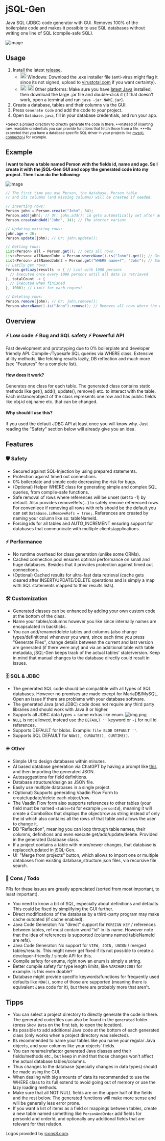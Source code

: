 # jSQL-Gen
Java SQL (JDBC) code generator with GUI. Removes 100% of the boilerplate code and makes
it possible to use SQL databases without writing one line of SQL (compile-safe SQL).

![image](https://github.com/user-attachments/assets/b52d2fca-74dd-436d-a6b1-e990e9f922ac)

## Usage
1. Install the latest [release](https://github.com/Osiris-Team/jSQL-Gen/releases/tag/latest). 
    - <img width="20" src="https://img.icons8.com/?size=48&id=M9BRw0RJZXKi&format=png"></img> Windows: Download the .exe installer file (anti-virus might flag it since its not signed, upload to [virustotal.com](https://www.virustotal.com/) if you want certainty).
    - <img width="20" src="https://img.icons8.com/?size=48&id=17842&format=png"></img>
    <img width="20" src="https://img.icons8.com/?size=48&id=uoRwwh0lz3Jp&format=png"></img> Other platforms: Make sure you have [latest Java](https://www.oracle.com/java/technologies/downloads/)
      installed, then download the large .jar file and double-click it (if that doesn't work, open a terminal and run `java -jar NAME.jar`).
2. Create a database, tables and their columns via the GUI. 
3. Press `Generate Code` and add the code to your project.
4. Open `Database.java`, fill in your database credentials, and run your app.

<p>
<sub>
*Select a project directory to directly generate the code in there.
**Instead of inserting raw, readable credentials you can provide functions that fetch
those from a file. 
***Its expected that you have a database specific SQL driver in your projects like
<a href="https://github.com/mysql/mysql-connector-j">mysql-connector-j</a> for example.
</sub>
</p>

## Example
<p><b>I want to have a table named Person with the fields id, name and age. So I create it with the jSQL-Gen GUI and copy
the generated code into my project. Then I can do the following:</b></p>

![image](./img_1.png)

```java
// The first time you use Person, the database, Person table 
// and its columns (and missing columns) will be created if needed.

// Inserting rows:
Person john = Person.create("John", 34);
Person.add(john); // Or: john.add(); id gets automatically set after adding
Person.createAndAdd("John", 34); // The shorter variant

// Updating existing rows:
john.age = 36;
Person.update(john); // Or: john.update();

// Getting rows:
List<Person> all = Person.get(); // Gets all rows.
List<Person> allNamedJohn = Person.whereName().is("John").get(); // Gets all rows where the name equals "John"
List<Person> allNamedJohn2 = Person.get("WHERE name=?", "John"); // Sames as above, but with regular SQL
// Lazily get rows:
Person.getLazy(results -> { // List with 1000 persons
  // Executed once every 1000 persons until all data is retrieved
}, totalCount -> {
  // Executed when finished
}, 1000); // Limit for each request 

// Deleting rows:
Person.remove(john); // Or: john.remove();
Person.whereName().is("John").remove(); // Removes all rows where the name equals "John"
```

## Overview

### ⚡️ Low code ⚡️ Bug and SQL safety ⚡️ Powerful API
Fast development and prototyping due to 0% boilerplate and developer friendly API.
Compile-/Typesafe SQL queries via WHERE class.
Extensive utility methods, like fetching results lazily, DB reflection and much more (see "Features" for a complete list).

#### How does it work?
Generates one class for each table.
The generated class contains static methods like get(), add(), update(), remove() etc. to interact with the table.
Each instance/object of the class represents
one row and has public fields like obj.id obj.name etc. that can be changed.

#### Why should I use this?
If you used the default JDBC API at least once you will know why.
Just reading the "Safety" section below will already give you an idea.

## Features

### 🛡 Safety
- Secured against SQL-Injection by using prepared statements.
- Protection against timed out connections.
- 0% boilerplate and simple code decreasing the risk for bugs.
- (Optional) Helper WHERE class for generating simple and complex SQL queries, from compile-safe functions.
- Safe removal of rows where references will be unset (set to -1) by default. Also provides removeRefs(...) to safely remove referenced rows.
For conveniece if removing all rows with refs should be the default you can set `Database.isRemoveRefs = true;`. References are created by naming your column like so: tableNameId.
- Forcing ids for all tables and AUTO_INCREMENT ensuring support for databases that
communicate with multiple clients/applications.

### ⚡️ Performance
- No runtime overhead for class generation (unlike some ORMs).
- Cached connection pool ensures optimal performance on small and huge databases.
  Besides that it provides protection against timed out connections.
- (Optional) Cached results for ultra-fast data retrieval
  (cache gets cleared after INSERT/UPDATE/DELETE operations and is
  simply a map with SQL statements mapped to their results lists).

### 🛠 Customization
- Generated classes can be enhanced by adding your own custom code at the bottom of the class.
- Name your tables/columns however you like since internally names are encapsulated in backticks.
- You can add/rename/delete tables and columns (also change types/definitions) whenever you want,
since each time you press "Generate Files", change details between the current and last version are generated
(if there were any) and via an additional table with
table metadata, jSQL-Gen keeps track of the actual tables' state/version. Keep in mind that manual changes
to the database directly could result in issues.

### 🗄 SQL & JDBC
- The generated SQL code should be compatible with all types of SQL databases. However no promises are made except for MariaDB/MySQL. Open an issue if there are problems with your database software.
- The generated Java (and JDBC) code does not require any third party libraries and should work with Java 8 or higher.
- Supports all JDBC data types + some extras like enum. ![img.png](img.png)
- `NULL` is not allowed, instead use the `DEFAULT ''` keyword or `-1` for null id references.
- Supports DEFAULT for blobs. Example: `file BLOB DEFAULT ''`.
- Supports SQL DEFAULT for `NOW(), CURDATE(), CURTIME()`.

### ✴️ Other
- Simple UI to design databases within minutes.
- AI based database generation via ChatGPT by having a prompt like [this](AI_PROMPT.txt) and then importing the generated JSON.
- Autosuggestions for field definitions.
- Database structure/design as JSON file.
- Easily use multiple databases in a single project.
- (Optional) Supports generating Vaadin Flow Form to create/update/delete each object/row.
- The Vaadin Flow form also supports references to other tables (your field must be named `<table>Id` for example `personId`), meaning it will create a ComboBox that displays the object/row as string instead of only the id
which also contains all the rows of that table and allows the user to change it.
- DB "Reflection", meaning you can loop through table names, their columns, definitions and
even execute get/add/update/delete. Provided in the generated Database class.
- If a project contains a table with more/newer changes, that database is replaced/updated in jSQL-Gen.
- UI: "Merge from projects" button, which allows to import one or multiple databases from existing database_structure.json files, via recursive file search.

### 🔴 Cons / Todo
PRs for these issues are greatly appreciated (sorted from most important, to least important).
- You need to know a bit of SQL, especially about definitions and defaults. This could be fixed by simplifying the GUI further.
- Direct modifications of the database by a third-party program may make cache outdated (if cache enabled).
- Java Code Generator: No "direct" support for `FOREIGN KEY` / references between tables, ref must contain word "id" in its name. However note that the idea of references is supported (columns named tableNameId are refs).
- Java Code Generator: No support for `VIEW, JOIN, UNION` / merged tables/results. This might never get fixed if its not possible to create a developer-friendly / simple API for this.
- Compile safety for enums, right now an enum is simply a string.
- Better compile safety for type length limits, like `VARCHAR(200)` for example. Is this even doable?
- Database might provide specific keywords/functions for frequently used defaults like `NOW()`, some of those are supported (meaning there is equivalent Java code for it),
but there are probably more that aren't.


## Tipps
- You can select a project directory to directly generate the code in there. The generated code/files can also be found in the `generated` folder (press `Show Data` on the first tab, to open the location).
- Its possible to add additional Java code at the bottom of each generated class (only works when a project directory was selected).
- Its recommended to name your tables like you name your regular
Java objects, and your columns like your objects' fields.
- You can rename/refactor generated Java classes and their fields/methods etc., but keep
in mind that those changes won't affect the actual database tables/columns.
- Thus changes to the database (specially changes in data types) should be made using the GUI.
- When dealing with big amounts of data its recommended to use the WHERE class to its full extend to avoid going out of memory
or use the lazy loading methods.
- Make sure that all NOT NULL fields are on the upper half of the fields and the rest below. The generated functions will make more sense and will
be generally less error prone.
- If you want a list of items as a field or mappings between tables, create a new table named something like `PersonAndOrder` add fields for personId and orderId, and optionally any additional fields that are relevant for that relation.


Logos provided by [icons8.com](https://icons8.com/icons/).
